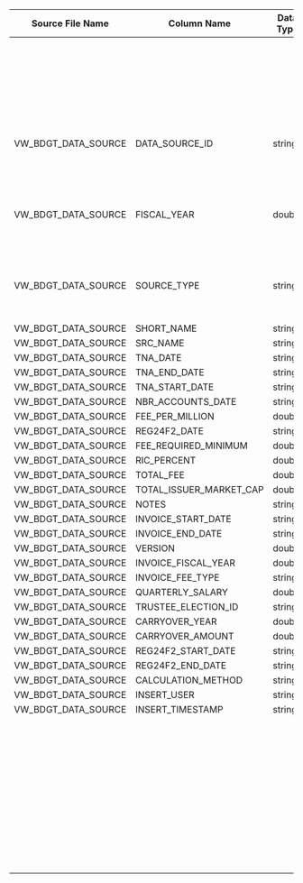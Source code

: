 |	Source File Name	|	Column Name	|	Data Type	|	Length	|	Precision	|	Nullable	|	PK	|	BK	|		|		|		|		|	Target Table Name	|	Column Name	|	Data Type	|	Length	|	Nullable	|	PK	|
|	---	|	---	|	---	|	---	|	---	|	---	|	---	|	---	|	---	|	---	|	---	|	---	|	---	|	---	|	---	|	---	|	---	|	---	|
|		|		|		|		|		|		|		|		|		|		|	"Update if data already present, else inert"	|		|		|		|		|		|		|		|
|	VW_BDGT_DATA_SOURCE	|	DATA_SOURCE_ID	|	string	|	100	|		|		|		|	SEQ Number	|		|	Table Name: HDM.BUD_DATA_SOURCE_FACT<br>Condition: DATA_SRC_DIM_KEY = DATA_SRC_DIM_KEY1 <br>Output Column: DATA_SRC_FACT_KEY	|		|		|	BUD_DATA_SOURCE_FACT	|	DATA_SRC_FACT_KEY	|	"number(p,s)"	|	10	|		|		|
|	VW_BDGT_DATA_SOURCE	|	FISCAL_YEAR	|	double	|	15	|		|		|		|		|		|	Table Name: HDM.BUD_DATA_SOURCE_DIM <br>Condition: DATA_SRC_ID = DATA_SOURCE_ID_out <br>Output Column: DATA_SRC_DIM_KEY	|		|		|	BUD_DATA_SOURCE_FACT	|	DATA_SRC_DIM_KEY	|	"number(p,s)"	|	10	|		|		|
|	VW_BDGT_DATA_SOURCE	|	SOURCE_TYPE	|	string	|	30	|		|		|		|		|		|	Table Name: HDM.BUD_TRUSTEE_ELECTION <br>Condition: TRSTE_ELCTN_ID = TRUSTEE_ELECTION_ID_out <br>Output Column: TRSTE_ELCTN_KEY	|		|		|	BUD_DATA_SOURCE_FACT	|	TRSTE_ELCTN_KEY	|	"number(p,s)"	|	10	|		|		|
|	VW_BDGT_DATA_SOURCE	|	SHORT_NAME	|	string	|	30	|		|		|		|	QUARTERLY_SALARY	|		|		|		|		|	BUD_DATA_SOURCE_FACT	|	QTRLY_SAL	|	number	|	15	|		|		|
|	VW_BDGT_DATA_SOURCE	|	SRC_NAME	|	string	|	100	|		|		|		|	CARRYOVER_YEAR	|		|		|		|		|	BUD_DATA_SOURCE_FACT	|	NEG_CARROVR_BAL_YR	|	number	|	15	|		|		|
|	VW_BDGT_DATA_SOURCE	|	TNA_DATE	|	string	|	30	|		|		|		|	CARRYOVER_AMOUNT	|		|		|		|		|	BUD_DATA_SOURCE_FACT	|	NEG_CARROVR_BAL_AMT	|	number	|	15	|		|		|
|	VW_BDGT_DATA_SOURCE	|	TNA_END_DATE	|	string	|	30	|		|		|		|	FEE_PER_MILLION	|		|		|		|		|	BUD_DATA_SOURCE_FACT	|	FEE_PER_MIL	|	number	|	15	|		|		|
|	VW_BDGT_DATA_SOURCE	|	TNA_START_DATE	|	string	|	30	|		|		|		|	FEE_REQUIRED_MINIMUM	|		|		|		|		|	BUD_DATA_SOURCE_FACT	|	FEE_RQRD_MIN	|	number	|	15	|		|		|
|	VW_BDGT_DATA_SOURCE	|	NBR_ACCOUNTS_DATE	|	string	|	10	|		|		|		|	RIC_PERCENT	|		|		|		|		|	BUD_DATA_SOURCE_FACT	|	RIC_PCT	|	number	|	15	|		|		|
|	VW_BDGT_DATA_SOURCE	|	FEE_PER_MILLION	|	double	|	15	|		|		|		|	TOTAL_FEE	|		|		|		|		|	BUD_DATA_SOURCE_FACT	|	TOT_FEE	|	number	|	15	|		|		|
|	VW_BDGT_DATA_SOURCE	|	REG24F2_DATE	|	string	|	30	|		|		|		|	TOTAL_ISSUER_MARKET_CAP	|		|		|		|		|	BUD_DATA_SOURCE_FACT	|	TOT_ISSR_MKT_CAP	|	number	|	15	|		|		|
|	VW_BDGT_DATA_SOURCE	|	FEE_REQUIRED_MINIMUM	|	double	|	15	|		|		|		|		|	"iif(isnull(VERSION),0,VERSION)"	|		|		|		|	BUD_DATA_SOURCE_FACT	|	VRSN	|	number	|	15	|		|		|
|	VW_BDGT_DATA_SOURCE	|	RIC_PERCENT	|	double	|	15	|		|		|		|		|	Y'	|		|		|		|	BUD_DATA_SOURCE_FACT	|	CURR_ROW_FLG	|	nvarchar2	|	1	|		|		|
|	VW_BDGT_DATA_SOURCE	|	TOTAL_FEE	|	double	|	15	|		|		|		|		|	SYSDATE	|		|		|		|	BUD_DATA_SOURCE_FACT	|	ROW_STRT_DTTM	|	date	|	19	|		|		|
|	VW_BDGT_DATA_SOURCE	|	TOTAL_ISSUER_MARKET_CAP	|	double	|	15	|		|		|		|		|		|		|		|		|	BUD_DATA_SOURCE_FACT	|	ROW_STOP_DTTM	|	date	|	19	|		|		|
|	VW_BDGT_DATA_SOURCE	|	NOTES	|	string	|	2000	|		|		|		|		|		|		|		|		|	BUD_DATA_SOURCE_FACT	|	ETL_LOAD_CYC_KEY	|	"number(p,s)"	|	10	|		|		|
|	VW_BDGT_DATA_SOURCE	|	INVOICE_START_DATE	|	string	|	10	|		|		|		|		|		|		|		|		|	BUD_DATA_SOURCE_FACT	|	SRC_SYS_ID	|	number	|	15	|		|		|
|	VW_BDGT_DATA_SOURCE	|	INVOICE_END_DATE	|	string	|	10	|		|		|		|		|		|		|		|		|		|		|		|		|		|		|
|	VW_BDGT_DATA_SOURCE	|	VERSION	|	double	|	15	|		|		|		|		|		|		|		|		|		|		|		|		|		|		|
|	VW_BDGT_DATA_SOURCE	|	INVOICE_FISCAL_YEAR	|	double	|	15	|		|		|		|		|		|		|		|		|		|		|		|		|		|		|
|	VW_BDGT_DATA_SOURCE	|	INVOICE_FEE_TYPE	|	string	|	30	|		|		|		|		|		|		|		|		|		|		|		|		|		|		|
|	VW_BDGT_DATA_SOURCE	|	QUARTERLY_SALARY	|	double	|	15	|		|		|		|		|		|		|		|		|		|		|		|		|		|		|
|	VW_BDGT_DATA_SOURCE	|	TRUSTEE_ELECTION_ID	|	string	|	100	|		|		|		|		|		|		|		|		|		|		|		|		|		|		|
|	VW_BDGT_DATA_SOURCE	|	CARRYOVER_YEAR	|	double	|	15	|		|		|		|		|		|		|		|		|		|		|		|		|		|		|
|	VW_BDGT_DATA_SOURCE	|	CARRYOVER_AMOUNT	|	double	|	15	|		|		|		|		|		|		|		|		|		|		|		|		|		|		|
|	VW_BDGT_DATA_SOURCE	|	REG24F2_START_DATE	|	string	|	30	|		|		|		|		|		|		|		|		|		|		|		|		|		|		|
|	VW_BDGT_DATA_SOURCE	|	REG24F2_END_DATE	|	string	|	30	|		|		|		|		|		|		|		|		|		|		|		|		|		|		|
|	VW_BDGT_DATA_SOURCE	|	CALCULATION_METHOD	|	string	|	30	|		|		|		|		|		|		|		|		|		|		|		|		|		|		|
|	VW_BDGT_DATA_SOURCE	|	INSERT_USER	|	string	|	30	|		|		|		|		|		|		|		|		|		|		|		|		|		|		|
|	VW_BDGT_DATA_SOURCE	|	INSERT_TIMESTAMP	|	string	|	30	|		|		|		|		|		|		|		|		|		|		|		|		|		|		|
|		|		|		|		|		|		|		|		|		|		|		|		|		|		|		|		|		|		|
|		|		|		|		|		|		|		|		|		|		|		|		|		|		|		|		|		|		|
|		|		|		|		|		|		|		|		|		|		|		|		|		|		|		|		|		|		|
|		|		|		|		|		|		|		|		|		|		|		|		|		|		|		|		|		|		|
|		|		|		|		|		|		|		|		|		|		|		|		|		|		|		|		|		|		|
|		|		|		|		|		|		|		|		|		|		|		|		|		|		|		|		|		|		|
|		|		|		|		|		|		|		|		|		|		|		|		|		|		|		|		|		|		|
|		|		|		|		|		|		|		|		|		|		|		|		|		|		|		|		|		|		|
|		|		|		|		|		|		|		|		|		|		|		|		|		|		|		|		|		|		|
|		|		|		|		|		|		|		|		|		|		|		|		|		|		|		|		|		|		|
|		|		|		|		|		|		|		|		|		|		|		|		|		|		|		|		|		|		|
|		|		|		|		|		|		|		|		|		|		|		|		|		|		|		|		|		|		|
|		|		|		|		|		|		|		|		|		|		|		|		|		|		|		|		|		|		|
|		|		|		|		|		|		|		|		|		|		|		|		|		|		|		|		|		|		|
|		|		|		|		|		|		|		|		|		|		|		|		|		|		|		|		|		|		|
|		|		|		|		|		|		|		|		|		|		|		|		|		|		|		|		|		|		|
|		|		|		|		|		|		|		|		|		|		|		|		|		|		|		|		|		|		|
|		|		|		|		|		|		|		|		|		|		|		|		|		|		|		|		|		|		|
|		|		|		|		|		|		|		|		|		|		|		|		|		|		|		|		|		|		|
|		|		|		|		|		|		|		|		|		|		|		|		|		|		|		|		|		|		|
|		|		|		|		|		|		|		|		|		|		|		|		|		|		|		|		|		|		|
|		|		|		|		|		|		|		|		|		|		|		|		|		|		|		|		|		|		|
|		|		|		|		|		|		|		|		|		|		|		|		|		|		|		|		|		|		|
|		|		|		|		|		|		|		|		|		|		|		|		|		|		|		|		|		|		|
|		|		|		|		|		|		|		|		|		|		|		|		|		|		|		|		|		|		|
|		|		|		|		|		|		|		|		|		|		|		|		|		|		|		|		|		|		|
|		|		|		|		|		|		|		|		|		|		|		|		|		|		|		|		|		|		|
|		|		|		|		|		|		|		|		|		|		|		|		|		|		|		|		|		|		|
|		|		|		|		|		|		|		|		|		|		|		|		|		|		|		|		|		|		|
|		|		|		|		|		|		|		|		|		|		|		|		|		|		|		|		|		|		|
|		|		|		|		|		|		|		|		|		|		|		|		|		|		|		|		|		|		|
|		|		|		|		|		|		|		|		|		|		|		|		|		|		|		|		|		|		|
|		|		|		|		|		|		|		|		|		|		|		|		|		|		|		|		|		|		|
|		|		|		|		|		|		|		|		|		|		|		|		|		|		|		|		|		|		|
|		|		|		|		|		|		|		|		|		|		|		|		|		|		|		|		|		|		|
|		|		|		|		|		|		|		|		|		|		|		|		|		|		|		|		|		|		|
|		|		|		|		|		|		|		|		|		|		|		|		|		|		|		|		|		|		|
|		|		|		|		|		|		|		|		|		|		|		|		|		|		|		|		|		|		|
|		|		|		|		|		|		|		|		|		|		|		|		|		|		|		|		|		|		|
|		|		|		|		|		|		|		|		|		|		|		|		|		|		|		|		|		|		|
|		|		|		|		|		|		|		|		|		|		|		|		|		|		|		|		|		|		|
|		|		|		|		|		|		|		|		|		|		|		|		|		|		|		|		|		|		|
|		|		|		|		|		|		|		|		|		|		|		|		|		|		|		|		|		|		|
|		|		|		|		|		|		|		|		|		|		|		|		|		|		|		|		|		|		|
|		|		|		|		|		|		|		|		|		|		|		|		|		|		|		|		|		|		|
|		|		|		|		|		|		|		|		|		|		|		|		|		|		|		|		|		|		|
